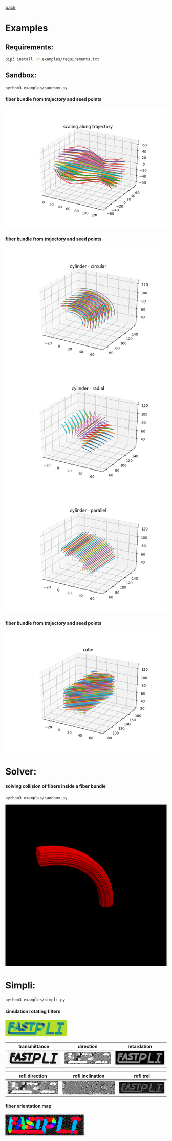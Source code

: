 [back](../README.md)
# Examples

## Requirements:
```sh
pip3 install -r examples/requirements.txt
```

## Sandbox:
```sh
python3 examples/sandbox.py
```

#### fiber bundle from trajectory and seed points
![](sandbox_1.png)
<!-- ![](sandbox_1.png = 250x250)
<img src="sandbox_1.png" width="500" /> -->


#### fiber bundle from trajectory and seed points
![](sandbox_2_1.png) ![](sandbox_2_2.png) ![](sandbox_2_3.png)

#### fiber bundle from trajectory and seed points
![](sandbox_3.png)

# Solver:
#### solving collision of fibers inside a fiber bundle
```sh
python3 examples/sandbox.py
```
![](solver.gif)


# Simpli:
#### 
```sh
python3 examples/simpli.py
```

#### simulation rotating filters
![](simpli.gif)

| transmittance                 | direction                 | retardation                 |
| ----------------------------- | ------------------------- | --------------------------- |
| ![](simpli_transmittance.png) | ![](simpli_direction.png) | ![](simpli_retardation.png) |

| rofl direction                 | rofl inclination                 | rofl trel                 |
| ------------------------------ | -------------------------------- | ------------------------- |
| ![](simpli_rofl_direction.png) | ![](simpli_rofl_inclination.png) | ![](simpli_rofl_trel.png) |

#### fiber orientation map
![](simpli_fom.png)
